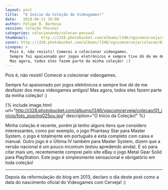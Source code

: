 ```yaml
---
layout: post
title:  "O Início da Coleção de Videogames!"
date:   2010-06-11 19:00
author: Felipe B. Barbosa
session: Coleção Pessoal
categories: colecionando/colecao-pessoal
thumbnail:      http://i328.photobucket.com/albums/l346/vgscomcerveja/colecao/01_inicio/post_thumbnail_zpsri5fzs8l.jpg
cover: http://i328.photobucket.com/albums/l346/vgscomcerveja/colecao/01_inicio/post_header_zpsvbfgwpwf.jpg
sinopse: >
  Pois é, não resisti! Comecei a colecionar videogames.
  Sempre fui apaixonado por jogos eletrônicos e sempre tive dó de me desfazer dos meus videogames antigos!
  Mas agora, todos eles fazem parte da minha coleção! :)
---
```

Pois é, não resisti! Comecei a colecionar videogames.

Sempre fui apaixonado por jogos eletrônicos e sempre tive dó de me desfazer dos meus videogames antigos!
Mas agora, todos eles fazem parte da minha coleção! :)

{% include image.html url="http://i328.photobucket.com/albums/l346/vgscomcerveja/colecao/01_inicio/foto_zpsnhq025ou.jpg" description="O Início da Coleção!" %}

Minha coleção é recente, porém já tenho alguns itens que considero interessantes, como por exemplo,
o jogo Phantasy Star para Master System, o jogo é totalmente em português e está completo com caixa
e manual. Outro jogo é o Última IV também para Master System, dizem que a versão nacional é um pouco
incomum (estou apredendo ainda). E só para citar mais um, recentemente comprei pelo site eBay o jogo
Metal Gear Solid para PlayStation. Este jogo é simplesmente sensacional e obrigatório em toda coleção!

---

Depois da reformulação do blog em 2013, declaro o dia deste post como a data do nascimento oficial
do Videogames com Cerveja! :)

